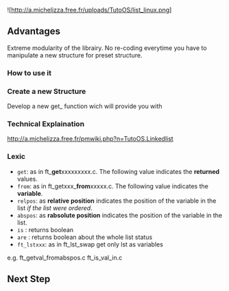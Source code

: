 ![http://a.michelizza.free.fr/uploads/TutoOS/list_linux.png]

## Advantages

Extreme modularity of the librairy. No re-coding everytime you have to manipulate a new structure for preset structure.

### How to use it







### Create a new Structure

Develop a new get_ function wich will provide you with 


### Technical Explaination

http://a.michelizza.free.fr/pmwiki.php?n=TutoOS.Linkedlist

### Lexic

* `get`: as in ft_**get**xxxxxxxxx.c. The following value indicates the **returned** values.  
* `from`: as in ft_getxxx_**from**xxxxx.c. The following value indicates the **variable**.
* `relpos`: as **relative position** indicates the position of the variable in the list *if the list were ordered*.
* `abspos`: as  **rabsolute position** indicates the position of the variable in the list.
* `is` : returns boolean
* `are` : returns boolean about the whole list status
* `ft_lstxxx`: as in ft_lst_swap get only lst as variables

e.g.
ft_getval_fromabspos.c
ft_is_val_in.c


## Next Step
